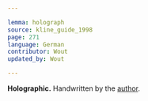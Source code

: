```yaml
---

lemma: holograph
source: kline_guide_1998
page: 271
language: German
contributor: Wout
updated_by: Wout

---
```


**Holographic.** Handwritten by the [author](author.html).
